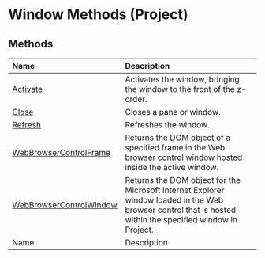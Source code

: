 
# Window Methods (Project)

## Methods



|**Name**|**Description**|
|:-----|:-----|
| [Activate](95b97794-89d4-2e0f-b9b1-12cddb38ffbb.md)|Activates the window, bringing the window to the front of the z-order.|
| [Close](820f202b-d609-02e6-eff4-3368b9f93dd5.md)|Closes a pane or window.|
| [Refresh](4de21b9c-8dd9-e07d-3e87-c60c652c3804.md)|Refreshes the window.|
| [WebBrowserControlFrame](29be55e7-02eb-d382-4759-4e1345381db8.md)|Returns the DOM object of a specified frame in the Web browser control window hosted inside the active window.|
| [WebBrowserControlWindow](30750469-9687-3cb1-e47a-10e6d128463c.md)|Returns the DOM object for the Microsoft Internet Explorer window loaded in the Web browser control that is hosted within the specified window in Project.|
|Name|Description|
